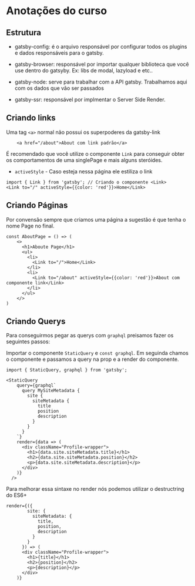 # Anotações do curso

## Estrutura
- gatsby-config: é o arquivo responsável por configurar todos os plugins e dados
responsáveis para o gatsby.

- gatsby-browser: responsável por importar qualquer biblioteca que você use dentro do gatsyby. Ex: libs de modal, lazyload e etc..

- gatsby-node: serve para trabalhar com a API gatsby. Trabalhamos aqui com os dados que vão ser passados

- gatsby-ssr: responsável por implmentar o Server Side Render.


## Criando links
Uma tag `<a>` normal não possui os superpoderes da gatsby-link
```
    <a href="/about">About com link padrão</a>
```
É recomendado que você utilize o componente `Link` para conseguir
obter os comportamentos de uma singlePage e mais alguns steróides.

- `activeStyle` - Caso esteja nessa página ele estiliza o link

```
import { Link } from 'gatsby'; // Criando o componente <Link>
<Link to="/" activeStyle={{color: 'red'}}>Home</Link>

```
## Criando Páginas
Por convensão sempre que criamos uma página a sugestão é que tenha o nome Page no final.
```
const AboutPage = () => (
    <>
      <h1>Aboute Page</h1>
      <ul>
        <li>
          <Link to="/">Home</Link>
        </li>
        <li>
          <Link to="/about" activeStyle={{color: 'red'}}>About com componente link</Link>
        </li>
      </ul>
    </>
)
```

## Criando Querys
Para conseguirmos pegar as querys com `graphql` preisamos fazer os seguintes passos:

Importar o componente `StaticQuery` e `const graphql`. Em seguinda chamos o componente e passamos a query na prop e a render do componente.

```
import { StaticQuery, graphql } from 'gatsby';

<StaticQuery
    query={graphql`
      query MySiteMetadata {
        site {
          siteMetadata {
            title
            position
            description
          }
        }
      }
    `}
    render={data => (
      <div className="Profile-wrapper">
        <h1>{data.site.siteMetadata.title}</h1>
        <h2>{data.site.siteMetadata.position}</h2>
        <p>{data.site.siteMetadata.description}</p>
      </div>
    )}
  />

```
Para melhorar essa sintaxe no render nós podemos utilizar o destructring do ES6+
```
render={({
        site: {
          siteMetadata: {
            title,
            position,
            description
          }
        }
      }) => (
      <div className="Profile-wrapper">
        <h1>{title}</h1>
        <h2>{position}</h2>
        <p>{description}</p>
      </div>
    )}
```